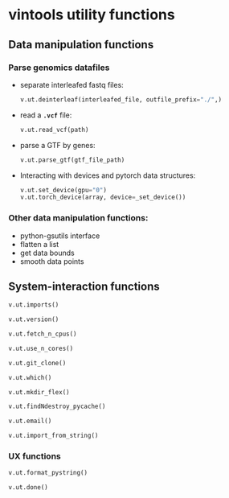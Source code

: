 # vintools utility functions


## Data manipulation functions

### Parse genomics datafiles

* separate interleafed fastq files:

    ```python
    v.ut.deinterleaf(interleafed_file, outfile_prefix="./",)
    ```

* read a **`.vcf`** file: 
    ```python
    v.ut.read_vcf(path)
    ```
* parse a GTF by genes:
    ```python
    v.ut.parse_gtf(gtf_file_path)
    ```
* Interacting with devices and pytorch data structures:
    ```python
    v.ut.set_device(gpu="0")
    v.ut.torch_device(array, device=_set_device())
    ```
    
### Other data manipulation functions: 
* python-gsutils interface
* flatten a list
* get data bounds
* smooth data points


## System-interaction functions

```python
v.ut.imports()
```

```python
v.ut.version()
```

```python
v.ut.fetch_n_cpus()
```

```python
v.ut.use_n_cores()
```

```python
v.ut.git_clone()
```

```python
v.ut.which()
```

```python
v.ut.mkdir_flex()
```

```python
v.ut.findNdestroy_pycache()
```

```python
v.ut.email()
```

```python
v.ut.import_from_string()
```

### UX functions
```python
v.ut.format_pystring()
```

```python
v.ut.done()
```